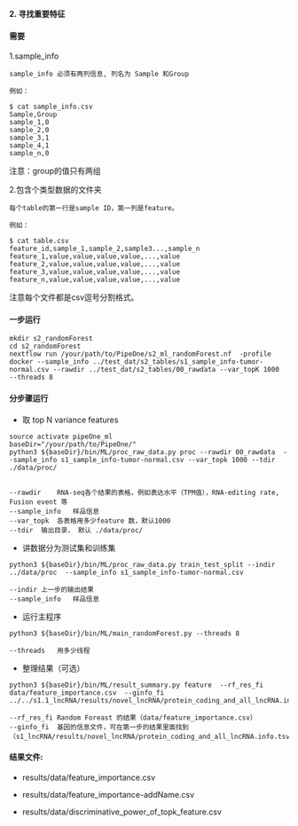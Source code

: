 
__2. 寻找重要特征__

#### 需要
1.sample_info
   
    sample_info 必须有两列信息, 列名为 Sample 和Group

    例如：

```
$ cat sample_info.csv
Sample,Group
sample_1,0
sample_2,0
sample_3,1
sample_4,1
sample_n,0
```
注意：group的值只有两组

2.包含个类型数据的文件夹

    每个table的第一行是sample ID，第一列是feature。

    例如：

```
$ cat table.csv
feature_id,sample_1,sample_2,sample3...,sample_n
feature_1,value,value,value,value,...,value
feature_2,value,value,value,value,...,value
feature_3,value,value,value,value,...,value
feature_n,value,value,value,value,...,value
```

注意每个文件都是csv逗号分割格式。

#### 一步运行
```
mkdir s2_randomForest
cd s2_randomForest
nextflow run /your/path/to/PipeOne/s2_ml_randomForest.nf  -profile docker --sample_info ../test_dat/s2_tables/s1_sample_info-tumor-normal.csv --rawdir ../test_dat/s2_tables/00_rawdata --var_topK 1000  --threads 8
```



#### 分步骤运行
* 取 top N variance features
  
```
source activate pipeOne_ml
baseDir="/your/path/to/PipeOne/"
python3 ${baseDir}/bin/ML/proc_raw_data.py proc --rawdir 00_rawdata  --sample_info s1_sample_info-tumor-normal.csv --var_topk 1000 --tdir ./data/proc/
    
```
    --rawdir    RNA-seq各个结果的表格，例如表达水平（TPM值），RNA-editing rate, Fusion event 等
    --sample_info   样品信息
    --var_topk  各表格用多少feature 数，默认1000
    --tdir  输出目录， 默认 ./data/proc/

* 讲数据分为测试集和训练集
```
python3 ${baseDir}/bin/ML/proc_raw_data.py train_test_split --indir ../data/proc  --sample_info s1_sample_info-tumor-normal.csv
```
    --indir 上一步的输出结果
    --sample_info   样品信息


* 运行主程序
```
python3 ${baseDir}/bin/ML/main_randomForest.py --threads 8
```
    --threads   用多少线程


* 整理结果（可选）
```
python3 ${baseDir}/bin/ML/result_summary.py feature  --rf_res_fi data/feature_importance.csv  --ginfo_fi ../../s1.1_lncRNA/results/novel_lncRNA/protein_coding_and_all_lncRNA.info.tsv
```
    --rf_res_fi Random Foreast 的结果（data/feature_importance.csv）
    --ginfo_fi  基因的信息文件，可在第一步的结果里面找到（s1_lncRNA/results/novel_lncRNA/protein_coding_and_all_lncRNA.info.tsv）

#### __结果文件__:

* results/data/feature_importance.csv

* results/data/feature_importance-addName.csv

* results/data/discriminative_power_of_topk_feature.csv

